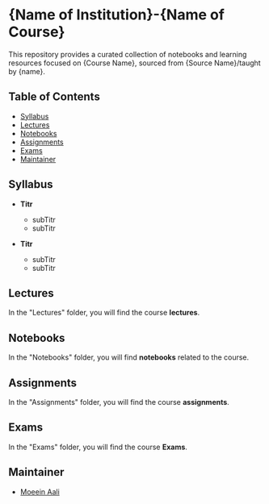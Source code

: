 # {Name of Institution}-{Name of Course}
This repository provides a curated collection of notebooks and learning resources focused on {Course Name}, sourced from {Source Name}/taught by {name}.

## Table of Contents

- [Syllabus](#Syllabus)
- [Lectures](#slides)
- [Notebooks](#notebook)
- [Assignments](#assignments)
- [Exams](#exams)
- [Maintainer](#maintainer)

## Syllabus
- **Titr**
    - subTitr
    - subTitr


- **Titr**
  - subTitr
  - subTitr

## Lectures

In the "Lectures" folder, you will find the course **lectures**.

## Notebooks

In the "Notebooks" folder, you will find **notebooks** related to the course.

## Assignments

In the "Assignments" folder, you will find the course **assignments**.

## Exams

In the "Exams" folder, you will find the course **Exams**.

## Maintainer

- [Moeein Aali](https://github.com/moeeinaali)

